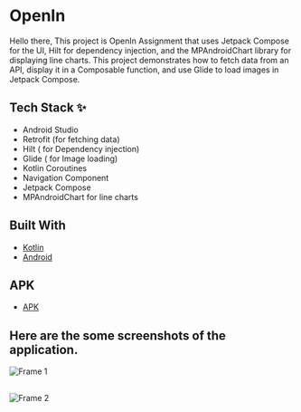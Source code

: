 # OpenIn

Hello there, This project is OpenIn Assignment that uses Jetpack Compose for the UI, Hilt for dependency injection, and the MPAndroidChart library for displaying line charts. This project demonstrates how to fetch data from an API, display it in a Composable function, and use Glide to load images in Jetpack Compose.


## Tech Stack ✨
- Android Studio
- Retrofit (for fetching data)
- Hilt ( for Dependency injection)
- Glide ( for Image loading)
- Kotlin Coroutines
- Navigation Component
- Jetpack Compose
- MPAndroidChart for line charts

## Built With 
- [Kotlin](https://kotlinlang.org/)
- [Android](https://www.android.com/intl/en_in/)

## APK 
- [APK](https://drive.google.com/file/d/1lzYYBOKrsK_Bt1i4M7VIeljr7CzBDTVg/view?usp=sharing)
  

## Here are the some screenshots of the application.
![Frame 1](https://github.com/user-attachments/assets/de951533-3e0b-4c5b-a2ec-a2229f426c3b)

##
![Frame 2](https://github.com/user-attachments/assets/763b3b15-e3a9-4a38-8a35-e305b68bc857)


##
